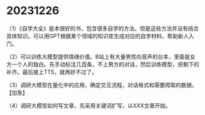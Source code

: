 # 20231226

（1）《自学大全》是本很好的书，包含很多自学的方法。但是这些方法并没有结合具体知识。可以用GPT根据某个领域的知识库生成对应的自学材料，帮助新人入门。

（2）可以训练大模型提供情绪价值。B站上有大量男性向音声的台本，里面是女方一个人的独白。先手动标注几百条，不上男方的对话，然后训练模型，把剩下的补齐。最后接上TTS，就再好不过了。

（3）调研大模型在量化中的应用，确定交互流程，对话格式和需要爬取的数据。【加急】

（4）调研大模型如何写文章，先采用关键词扩写，以XXX文章开始。
